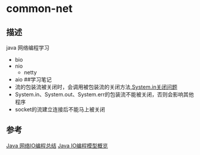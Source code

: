 # common-net
## 描述
java 网络编程学习
* bio
* nio
    * netty
* aio
##学习笔记
* 流的包装流被关闭时，会调用被包装流的关闭方法,[System.in关闭问题](https://bbs.csdn.net/topics/391841625)
* System.in、System.out、System.err的包装流不能被关闭，否则会影响其他程序
* socket的流建立连接后不能马上被关闭
## 参考
[Java 网络IO编程总结](https://blog.csdn.net/anxpp/article/details/51512200)
[Java IO编程模型概览](http://blog.decaywood.me/2016/02/24/Java-IO-programming-model/)



